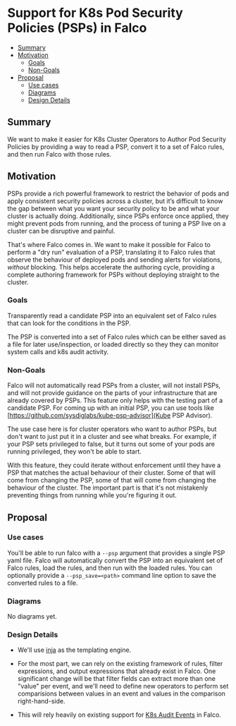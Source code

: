 # Support for K8s Pod Security Policies (PSPs) in Falco

<!-- toc -->

- [Summary](#summary)
- [Motivation](#motivation)
  * [Goals](#goals)
  * [Non-Goals](#non-goals)
- [Proposal](#proposal)
  * [Use cases](#use-cases)
  * [Diagrams](#diagrams)
  * [Design Details](#design-details)

<!-- tocstop -->

## Summary

We want to make it easier for K8s Cluster Operators to Author Pod Security Policies by providing a way to read a PSP, convert it to a set of Falco rules, and then run Falco with those rules.

## Motivation

PSPs provide a rich powerful framework to restrict the behavior of pods and apply consistent security policies across a cluster, but it’s difficult to know the gap between what you want your security policy to be and what your cluster is actually doing. Additionally, since PSPs enforce once applied, they might prevent pods from running, and the process of tuning a PSP live on a cluster can be disruptive and painful.

That's where Falco comes in. We want to make it possible for Falco to perform a "dry run" evaluation of a PSP, translating it to Falco rules that observe the behaviour of deployed pods and sending alerts for violations, *without* blocking. This helps accelerate the authoring cycle, providing a complete authoring framework for PSPs without deploying straight to the cluster.

### Goals

Transparently read a candidate PSP into an equivalent set of Falco rules that can look for the conditions in the PSP.

The PSP is converted into a set of Falco rules which can be either saved as a file for later use/inspection, or loaded directly so they they can monitor system calls and k8s audit activity.

### Non-Goals

Falco will not automatically read PSPs from a cluster, will not install PSPs, and will not provide guidance on the parts of your infrastructure that are already covered by PSPs. This feature only helps with the testing part of a candidate PSP. For coming up with an initial PSP, you can use tools like [https://github.com/sysdiglabs/kube-psp-advisor](Kube PSP Advisor).

The use case here is for cluster operators who want to author PSPs, but don't want to just put it in a cluster and see what breaks. For example, if your PSP sets privileged to false, but it turns out some of your pods are running privileged, they won't be able to start.

With this feature, they could iterate without enforcement until they have a PSP that matches the actual behaviour of their cluster. Some of that will come from changing the PSP, some of that will come from changing the behaviour of the cluster. The important part is that it's not mistakenly preventing things from running while you're figuring it out.

## Proposal

### Use cases

You'll be able to run falco with a `--psp` argument that provides a single PSP yaml file. Falco will automatically convert the PSP into an equivalent set of Falco rules, load the rules, and then run with the loaded rules. You can optionally provide a `--psp_save=<path>` command line option to save the converted rules to a file.

### Diagrams

No diagrams yet.

### Design Details

* We'll use [inja](https://github.com/pantor/inja) as the templating engine.

* For the most part, we can rely on the existing framework of rules, filter expressions, and output expressions that already exist in Falco. One significant change will be that filter fields can extract more than one "value" per event, and we'll need to define new operators to perform set comparisions between values in an event and values in the comparison right-hand-side.

* This will rely heavily on existing support for [K8s Audit Events](https://falco.org/docs/event-sources/kubernetes-audit/) in Falco.
